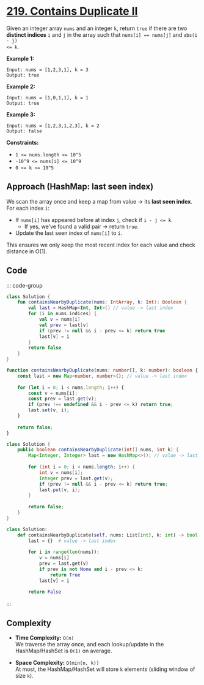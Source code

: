 # [219. Contains Duplicate II](https://leetcode.com/problems/contains-duplicate-ii/description/?envType=study-plan-v2&envId=top-interview-150)

Given an integer array <code>nums</code> and an integer <code>k</code>, return <code>true</code> if there are two **distinct indices**  <code>i</code> and <code>j</code> in the array such that <code>nums[i] == nums[j]</code> and <code>abs(i - j) <= k</code>.

**Example 1:** 

```
Input: nums = [1,2,3,1], k = 3
Output: true
```

**Example 2:** 

```
Input: nums = [1,0,1,1], k = 1
Output: true
```

**Example 3:** 

```
Input: nums = [1,2,3,1,2,3], k = 2
Output: false
```

**Constraints:** 

- <code>1 <= nums.length <= 10^5</code>
- <code>-10^9 <= nums[i] <= 10^9</code>
- <code>0 <= k <= 10^5</code>

## Approach (HashMap: last seen index)

We scan the array once and keep a map from value → its **last seen index**.  
For each index `i`:

- If `nums[i]` has appeared before at index `j`, check if `i - j <= k`.  
  - If yes, we’ve found a valid pair → return `true`.
- Update the last seen index of `nums[i]` to `i`.

This ensures we only keep the most recent index for each value and check distance in O(1).

## Code

::: code-group

```kotlin [Kotlin]
class Solution {
    fun containsNearbyDuplicate(nums: IntArray, k: Int): Boolean {
        val last = HashMap<Int, Int>() // value -> last index
        for (i in nums.indices) {
            val v = nums[i]
            val prev = last[v]
            if (prev != null && i - prev <= k) return true
            last[v] = i
        }
        return false
    }
}
```

```typescript [TypeScript]
function containsNearbyDuplicate(nums: number[], k: number): boolean {
    const last = new Map<number, number>(); // value -> last index
    
    for (let i = 0; i < nums.length; i++) {
        const v = nums[i];
        const prev = last.get(v);
        if (prev !== undefined && i - prev <= k) return true;
        last.set(v, i);
    }
    
    return false;
}
```

```java [Java]
class Solution {
    public boolean containsNearbyDuplicate(int[] nums, int k) {
        Map<Integer, Integer> last = new HashMap<>(); // value -> last index
        
        for (int i = 0; i < nums.length; i++) {
            int v = nums[i];
            Integer prev = last.get(v);
            if (prev != null && i - prev <= k) return true;
            last.put(v, i);
        }
        
        return false;
    }
}
```

```python [Python]
class Solution:
    def containsNearbyDuplicate(self, nums: List[int], k: int) -> bool:
        last = {}  # value -> last index
        
        for i in range(len(nums)):
            v = nums[i]
            prev = last.get(v)
            if prev is not None and i - prev <= k:
                return True
            last[v] = i
        
        return False
```

:::

## Complexity
- **Time Complexity:** `O(n)`  
  We traverse the array once, and each lookup/update in the HashMap/HashSet is `O(1)` on average.  

- **Space Complexity:** `O(min(n, k))`  
  At most, the HashMap/HashSet will store `k` elements (sliding window of size `k`).